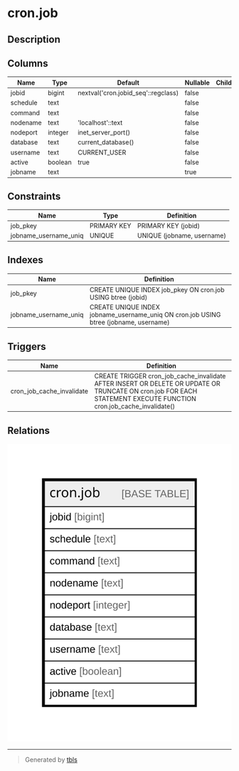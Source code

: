 # cron.job

## Description

## Columns

| Name | Type | Default | Nullable | Children | Parents | Comment |
| ---- | ---- | ------- | -------- | -------- | ------- | ------- |
| jobid | bigint | nextval('cron.jobid_seq'::regclass) | false |  |  |  |
| schedule | text |  | false |  |  |  |
| command | text |  | false |  |  |  |
| nodename | text | 'localhost'::text | false |  |  |  |
| nodeport | integer | inet_server_port() | false |  |  |  |
| database | text | current_database() | false |  |  |  |
| username | text | CURRENT_USER | false |  |  |  |
| active | boolean | true | false |  |  |  |
| jobname | text |  | true |  |  |  |

## Constraints

| Name | Type | Definition |
| ---- | ---- | ---------- |
| job_pkey | PRIMARY KEY | PRIMARY KEY (jobid) |
| jobname_username_uniq | UNIQUE | UNIQUE (jobname, username) |

## Indexes

| Name | Definition |
| ---- | ---------- |
| job_pkey | CREATE UNIQUE INDEX job_pkey ON cron.job USING btree (jobid) |
| jobname_username_uniq | CREATE UNIQUE INDEX jobname_username_uniq ON cron.job USING btree (jobname, username) |

## Triggers

| Name | Definition |
| ---- | ---------- |
| cron_job_cache_invalidate | CREATE TRIGGER cron_job_cache_invalidate AFTER INSERT OR DELETE OR UPDATE OR TRUNCATE ON cron.job FOR EACH STATEMENT EXECUTE FUNCTION cron.job_cache_invalidate() |

## Relations

![er](cron.job.svg)

---

> Generated by [tbls](https://github.com/k1LoW/tbls)

